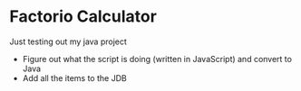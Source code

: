 # Factorio Calculator
Just testing out my java project
* Figure out what the script is doing (written in JavaScript) and convert to Java
* Add all the items to the JDB
